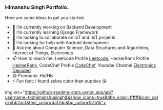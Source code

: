 ### Himanshu Singh Portfolio.

Here are some ideas to get you started:

- 🔭 I’m currently working on Backend Development
- 🌱 I’m currently learning Django Framework
- 👯 I’m looking to collaborate on IoT and IIoT projects
- 🤔 I’m looking for help with Android development
- 💬 Ask me about Computer Science, Data Structures and Algorithms, Internet of Things, Electronics
- 📫 How to reach me: Leetcode Profile [Leetcode](https://leetcode.com/tkdhimanshusingh/), HackerRank Profile [HackerRank](https://www.hackerrank.com/tkdhimanshusingh), CodeChef Profile [CodeChef](https://www.codechef.com/users/tkdhimanshu), Youtube Channel [Electronics Decoded](https://www.youtube.com/channel/UCKvuuw6-M8vebCQbtB3z__Q)
- 😄 Pronouns: He/His
- ⚡ Fun fact: I found zebra cuter than puppies 😘


img src="https://github-readme-stats.vercel.app/api?username=tkdhimanshusingh&&show_icons=true&title_color=ffffff&icon_color=bb2acf&text_color=daf7dc&bg_color=151515">
